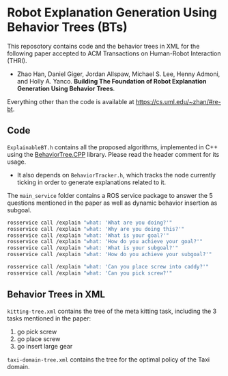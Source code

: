 # Robot Explanation Generation Using Behavior Trees (BTs)

This reposotory contains code and the behavior trees in XML for the following paper accepted to ACM Transactions on Human-Robot Interaction (THRI).

 - Zhao Han, Daniel Giger, Jordan Allspaw, Michael S. Lee, Henny Admoni, and Holly A. Yanco. __Building The Foundation of Robot Explanation Generation Using Behavior Trees__.

Everything other than the code is available at https://cs.uml.edu/~zhan/#re-bt.

## Code

`ExplainableBT.h` contains all the proposed algorithms, implemented in C++ using the [BehaviorTree.CPP](https://www.behaviortree.dev/) library. Please read the header comment for its usage.

 - It also depends on `BehaviorTracker.h`, which tracks the node currently ticking in order to generate explanations related to it.

The `main_service` folder contains a ROS service package to answer the 5 questions mentioned in the paper as well as dynamic behavior insertion as subgoal.

```bash
rosservice call /explain "what: 'What are you doing?'"
rosservice call /explain "what: 'Why are you doing this?'"
rosservice call /explain "what: 'What is your goal?'"
rosservice call /explain "what: 'How do you achieve your goal?'"
rosservice call /explain "what: 'What is your subgoal?'"
rosservice call /explain "what: 'How do you achieve your subgoal?'"

rosservice call /explain "what: 'Can you place screw into caddy?'"
rosservice call /explain "what: 'Can you pick screw?'"
```

## Behavior Trees in XML

`kitting-tree.xml` contains the tree of the meta kitting task, including the 3 tasks mentioned in the paper:

1. go pick screw
2. go place screw
3. go insert large gear

`taxi-domain-tree.xml` contains the tree for the optimal policy of the Taxi domain.
